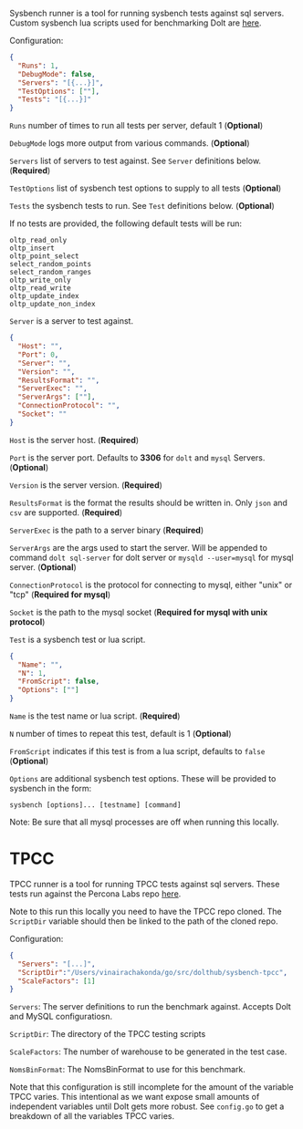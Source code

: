 Sysbench runner is a tool for running sysbench tests against sql servers. Custom sysbench lua scripts used
for benchmarking Dolt are [here](https://github.com/dolthub/sysbench-lua-scripts).

Configuration:

```json
{
  "Runs": 1,
  "DebugMode": false,
  "Servers": "[{...}]",
  "TestOptions": [""],
  "Tests": "[{...}]"
}
```

`Runs` number of times to run all tests per server, default 1 (**Optional**)

`DebugMode` logs more output from various commands. (**Optional**)

`Servers` list of servers to test against. See `Server` definitions below. (**Required**)

`TestOptions` list of sysbench test options to supply to all tests (**Optional**)

`Tests` the sysbench tests to run. See `Test` definitions below. (**Optional**) 

If no tests are provided,
the following default tests will be run:
```
oltp_read_only
oltp_insert
oltp_point_select
select_random_points
select_random_ranges
oltp_write_only
oltp_read_write
oltp_update_index
oltp_update_non_index
```

`Server` is a server to test against.

```json
{
  "Host": "",
  "Port": 0,
  "Server": "",
  "Version": "",
  "ResultsFormat": "",
  "ServerExec": "",
  "ServerArgs": [""],
  "ConnectionProtocol": "",
  "Socket": ""
}
```

`Host` is the server host. (**Required**)

`Port` is the server port. Defaults to **3306** for `dolt` and `mysql` Servers. (**Optional**)

`Version` is the server version. (**Required**)

`ResultsFormat` is the format the results should be written in. Only `json` and `csv` are supported. (**Required**)

`ServerExec` is the path to a server binary (**Required**)

`ServerArgs` are the args used to start the server. Will be appended to command `dolt sql-server` for dolt server or `mysqld --user=mysql` for mysql server. (**Optional**)

`ConnectionProtocol` is the protocol for connecting to mysql, either "unix" or "tcp" (**Required for mysql**)

`Socket` is the path to the mysql socket (**Required for mysql with unix protocol**)


`Test` is a sysbench test or lua script.

```json
{
  "Name": "",
  "N": 1,
  "FromScript": false,
  "Options": [""]
}
```

`Name` is the test name or lua script. (**Required**)

`N` number of times to repeat this test, default is 1 (**Optional**)

`FromScript` indicates if this test is from a lua script, defaults to `false` (**Optional**)

`Options` are additional sysbench test options. These will be provided to sysbench in the form:

`sysbench [options]... [testname] [command]`

Note: Be sure that all mysql processes are off when running this locally.

# TPCC

TPCC runner is a tool for running TPCC tests against sql servers. These tests run against the
Percona Labs repo [here](https://github.com/Percona-Lab/sysbench-tpcc).

Note to this run this locally you need to have the TPCC repo cloned. The `ScriptDir` variable should then be linked
to the path of the cloned repo.

Configuration:

```json
{
  "Servers": "[...]",
  "ScriptDir":"/Users/vinairachakonda/go/src/dolthub/sysbench-tpcc",
  "ScaleFactors": [1]
}
```

`Servers`: The server definitions to run the benchmark against. Accepts Dolt and MySQL configuratiosn.

`ScriptDir`: The directory of the TPCC testing scripts

`ScaleFactors`: The number of warehouse to be generated in the test case.

`NomsBinFormat`: The NomsBinFormat to use for this benchmark.

Note that this configuration is still incomplete for the amount of the variable TPCC varies. This intentional as we
want expose small amounts of independent variables until Dolt gets more robust. See `config.go` to get a breakdown of all the
variables TPCC varies.
